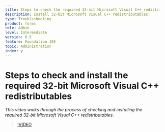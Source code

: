 ```yaml
---
title: Steps to check the required 32-bit Microsoft Visual C++ redistributables
description: Install 32-bit Microsoft Visual C++ redistributables. 
type: Troubleshooting
product: forms 
role: Admin 
level: Intermediate  
version: 6.5
feature: Foundation JEE 
topic: Administration   
index: y
---
```


# Steps to check and install the required 32-bit Microsoft Visual C++ redistributables

*This video walks through the process of checking and installing the required 32-bit Microsoft Visual C++ redistributables.*

>[!VIDEO](https://video.tv.adobe.com/v/335520?quality=9&learn=on)

